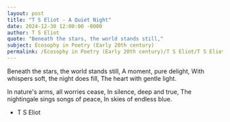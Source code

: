 ```yaml
---
layout: post
title: "T S Eliot - A Quiet Night"
date: 2024-12-30 12:00:00 -0000
author: T S Eliot
quote: "Beneath the stars, the world stands still,"
subject: Ecosophy in Poetry (Early 20th century)
permalink: /Ecosophy in Poetry (Early 20th century)/T S Eliot/T S Eliot - A Quiet Night
---
```


Beneath the stars, the world stands still,
A moment, pure delight,
With whispers soft, the night does fill,
The heart with gentle light.

In nature's arms, all worries cease,
In silence, deep and true,
The nightingale sings songs of peace,
In skies of endless blue.

- T S Eliot
